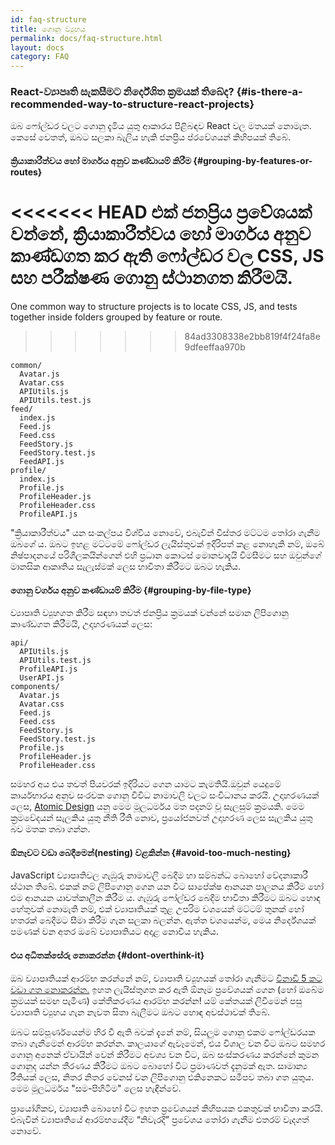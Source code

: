 ```yaml
---
id: faq-structure
title: ගොනු ව්‍යුහය
permalink: docs/faq-structure.html
layout: docs
category: FAQ
---
```


### React-ව්‍යාපෘති සැකසීමට නිර්දේශිත ක්‍රමයක් තිබේද? {#is-there-a-recommended-way-to-structure-react-projects}

ඔබ ෆෝල්ඩර වලට ගොනු දැමිය යුතු ආකාරය පිළිබඳව React වල මතයක් නොමැත. කෙසේ වෙතත්, ඔබට සලකා බැලිය හැකි ජනප්‍රිය ප්රවේශයන් කිහිපයක් තිබේ.

#### ක්‍රියාකාරීත්වය හෝ මාර්ගය අනුව කණ්ඩායම් කිරීම {#grouping-by-features-or-routes}

<<<<<<< HEAD
එක් ජනප්‍රිය ප්‍රවේශයක් වන්නේ, ක්‍රියාකාරීත්වය හෝ මාර්ගය අනුව කාණ්ඩගත කර ඇති ෆෝල්ඩර වල CSS, JS සහ පරීක්ෂණ ගොනු ස්ථානගත කිරීමයි.
=======
One common way to structure projects is to locate CSS, JS, and tests together inside folders grouped by feature or route.
>>>>>>> 84ad3308338e2bb819f4f24fa8e9dfeeffaa970b

```
common/
  Avatar.js
  Avatar.css
  APIUtils.js
  APIUtils.test.js
feed/
  index.js
  Feed.js
  Feed.css
  FeedStory.js
  FeedStory.test.js
  FeedAPI.js
profile/
  index.js
  Profile.js
  ProfileHeader.js
  ProfileHeader.css
  ProfileAPI.js
```

"ක්‍රියාකාරීත්වය" යන සංකල්පය විශ්වීය නොවේ, එබැවින් විස්තර මට්ටම තෝරා ගැනීම ඔබගේ ය. ඔබට ඉහළ මට්ටමේ ෆෝල්ඩර ලැයිස්තුවක් ඉදිරිපත් කළ නොහැකි නම්, ඔබේ නිෂ්පාදනයේ පරිශීලකයින්ගෙන් එහි ප්‍රධාන කොටස් මොනවාදැයි විමසීමට සහ ඔවුන්ගේ මානසික ආකෘතිය සැලැස්මක් ලෙස භාවිතා කිරීමට ඔබට හැකිය.

#### ගොනු වර්ගය අනුව කණ්ඩායම් කිරීම {#grouping-by-file-type}

ව්‍යාපෘති ව්‍යුහගත කිරීම සඳහා තවත් ජනප්‍රිය ක්‍රමයක් වන්නේ සමාන ලිපිගොනු කාණ්ඩගත කිරීමයි, උදාහරණයක් ලෙස:

```
api/
  APIUtils.js
  APIUtils.test.js
  ProfileAPI.js
  UserAPI.js
components/
  Avatar.js
  Avatar.css
  Feed.js
  Feed.css
  FeedStory.js
  FeedStory.test.js
  Profile.js
  ProfileHeader.js
  ProfileHeader.css
```

සමහර අය එය තවත් පියවරක් ඉදිරියට ගෙන යාමට කැමතියි.ඔවුන් යෙදුමේ කාර්යභාරය අනුව සංරචක ගොනු විවිධ නාමාවලි වලට සංවිධානය කරයි. උදාහරණයක් ලෙස, [Atomic Design](http://bradfrost.com/blog/post/atomic-web-design/) යනු මෙම මූලධර්මය මත පදනම් වූ සැලසුම් ක්‍රමයකි. මෙම ක්‍රමවේදයන් සැලකිය යුතු නීති රීති නොව, ප්‍රයෝජනවත් උදාහරණ ලෙස සැලකිය යුතු බව මතක තබා ගන්න.

#### ඕනෑවට වඩා බෙදීමෙන්(nesting) වළකින්න {#avoid-too-much-nesting}

JavaScript ව්‍යාපෘතිවල ගැඹුරු නාමාවලි බෙදීම හා සම්බන්ධ බොහෝ වේදනාකාරී ස්ථාන තිබේ. එකක් නම් ලිපිගොනු ගෙන යන විට සාපේක්ෂ ආනයන පාලනය කිරීම හෝ එම ආනයන යාවත්කාලීන කිරීම ය. ගැඹුරු ෆෝල්ඩර බෙදීම භාවිතා කිරීමට ඔබට හොඳ හේතුවක් නොමැති නම්, එක් ව්‍යාපෘතියක් තුළ උපරිම වශයෙන් මට්ටම් තුනක් හෝ හතරක් බෙදීමට සීමා කිරීම ගැන සලකා බලන්න. ඇත්ත වශයෙන්ම, මෙය නිර්දේශයක් පමණක් වන අතර ඔබේ ව්‍යාපෘතියට අදාළ නොවිය හැකිය.

#### එය අධිතක්සේරු නොකරන්න {#dont-overthink-it}

ඔබ ව්‍යාපෘතියක් ආරම්භ කරන්නේ නම්, ව්‍යාපෘති ව්‍යුහයක් තෝරා ගැනීමට [විනාඩි 5 කට වඩා ගත නොකරන්න.](https://en.wikipedia.org/wiki/Analysis_paralysis) ඉහත ලැයිස්තුගත කර ඇති ඕනෑම ප්‍රවේශයක් ගෙන (හෝ ඔබේම ක්‍රමයක් සමඟ පැමිණ) කේතීකරණය ආරම්භ කරන්න! යම් කේතයක් ලිවීමෙන් පසු ව්‍යාපෘති ව්‍යුහය ගැන නැවත සිතා බැලීමට ඔබට හොඳ අවස්ථාවක් තිබේ.

ඔබට සම්පූර්ණයෙන්ම හිර වී ඇති බවක් දැනේ නම්, සියලුම ගොනු එකම ෆෝල්ඩරයක තබා ගැනීමෙන් ආරම්භ කරන්න. කාලයාගේ ඇවෑමෙන්, එය විශාල වන විට ඔබට සමහර ගොනු අනෙක් ඒවායින් වෙන් කිරීමට අවශ්‍ය වන විට, ඔබ සංස්කරණය කරන්නේ කුමන ගොනුද යන්න තීරණය කිරීමට ඔබට බොහෝ විට ප්‍රමාණවත් දැනුමක් ඇත. සාමාන්‍ය රීතියක් ලෙස, නිතර නිතර වෙනස් වන ලිපිගොනු එකිනෙකට සමීපව තබා ගත යුතුය. මෙම මූලධර්මය "සම-පිහිටීම" ලෙස හැඳින්වේ.

ප්‍රායෝගිකව, ව්‍යාපෘති බොහෝ විට ඉහත ප්‍රවේශයන් කිහිපයක එකතුවක් භාවිතා කරයි. එබැවින් ව්‍යාපෘතියේ ආරම්භයේදීම “නිවැරදි” ප්‍රවේශය තෝරා ගැනීම එතරම් වැදගත් නොවේ.
